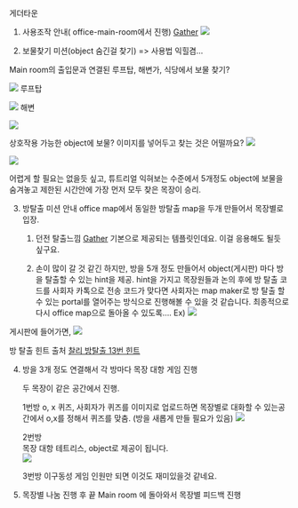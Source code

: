 게더타운 

1. 사용조작 안내( office-main-room에서 진행)
[Gather](https://gather.town/app/TtL4H3NQvMRraYLZ/heartbeat_test_2)
![](%E1%84%89%E1%85%B3%E1%84%8F%E1%85%B3%E1%84%85%E1%85%B5%E1%86%AB%E1%84%89%E1%85%A3%E1%86%BA%202021-08-13%20%E1%84%8B%E1%85%A9%E1%84%92%E1%85%AE%202.10.36.png)
	
2. 보물찾기 미션(object 숨긴걸 찾기) => 사용법 익힐겸…
	
Main room의 출입문과 연결된
루프탑, 해변가, 식당에서 보물 찾기?

![](%E1%84%89%E1%85%B3%E1%84%8F%E1%85%B3%E1%84%85%E1%85%B5%E1%86%AB%E1%84%89%E1%85%A3%E1%86%BA%202021-08-13%20%E1%84%8B%E1%85%A9%E1%84%92%E1%85%AE%202.12.06.png)
루프탑

![](%E1%84%89%E1%85%B3%E1%84%8F%E1%85%B3%E1%84%85%E1%85%B5%E1%86%AB%E1%84%89%E1%85%A3%E1%86%BA%202021-08-13%20%E1%84%8B%E1%85%A9%E1%84%92%E1%85%AE%202.13.19.png)
해변

![](%E1%84%89%E1%85%B3%E1%84%8F%E1%85%B3%E1%84%85%E1%85%B5%E1%86%AB%E1%84%89%E1%85%A3%E1%86%BA%202021-08-13%20%E1%84%8B%E1%85%A9%E1%84%92%E1%85%AE%202.13.55.png)

상호작용 가능한 object에 보물? 이미지를 넣어두고 찾는 것은 어떨까요?
![](%E1%84%89%E1%85%B3%E1%84%8F%E1%85%B3%E1%84%85%E1%85%B5%E1%86%AB%E1%84%89%E1%85%A3%E1%86%BA%202021-08-13%20%E1%84%8B%E1%85%A9%E1%84%92%E1%85%AE%202.41.00.png)

![](%E1%84%89%E1%85%B3%E1%84%8F%E1%85%B3%E1%84%85%E1%85%B5%E1%86%AB%E1%84%89%E1%85%A3%E1%86%BA%202021-08-13%20%E1%84%8B%E1%85%A9%E1%84%92%E1%85%AE%202.40.37.png)

어렵게 할 필요는 없을듯 싶고, 튜트리얼 익혀보는 수준에서 
5개정도 object에 보물을 숨겨놓고 제한된 시간안에 가장 먼저 모두 찾은 목장이 승리. 

3. 방탈출 미션 안내 
	office map에서 동일한 방탈출 map을  두개 만들어서 목장별로 입장. 
		
	1.  던전 탈출느낌 [Gather](https://gather.town/app/CMWASZYAsROSCqqX/heart_beat_escape)
	기본으로 제공되는 템플릿인데요. 이걸 응용해도 될듯 싶구요.

	2. 손이 많이 갈 것 같긴 하지만,  방을 5개 정도 만들어서 object(게시판) 마다 방을 탈출할 수 있는 hint을 제공. hint을 가지고 목장원들과 논의 후에 방 탈출 코드를 사회자 카톡으로 전송
	코드가 맞다면 사회자는 map maker로 방 탈출 할 수 있는 portal를 열어주는 방식으로 진행해볼 수 있을 것 같습니다.
최종적으로 다시 office map으로 돌아올 수 있도록….
Ex)
![](%E1%84%89%E1%85%B3%E1%84%8F%E1%85%B3%E1%84%85%E1%85%B5%E1%86%AB%E1%84%89%E1%85%A3%E1%86%BA%202021-08-13%20%E1%84%8B%E1%85%A9%E1%84%92%E1%85%AE%203.32.59.png)
	
게시판에 들어가면, 
![](%E1%84%89%E1%85%B3%E1%84%8F%E1%85%B3%E1%84%85%E1%85%B5%E1%86%AB%E1%84%89%E1%85%A3%E1%86%BA%202021-08-13%20%E1%84%8B%E1%85%A9%E1%84%92%E1%85%AE%203.29.56.png)

방 탈출 힌트 출처
[찰리 방탈출 13번 힌트](https://enjoyrightnow.tistory.com/91)


4.  방을 3개 정도 연결해서 각 방마다 목장 대항 게임 진행
	
	두 목장이 같은 공간에서 진행.

	1번방 o, x 퀴즈, 사회자가 퀴즈를 이미지로 업로드하면
목장별로 대화할 수 있는공간에서 o,x를 정해서 퀴즈를 맞춤.
(방을 새롭게 만들 필요가 있음)
![](%E1%84%89%E1%85%B3%E1%84%8F%E1%85%B3%E1%84%85%E1%85%B5%E1%86%AB%E1%84%89%E1%85%A3%E1%86%BA%202021-08-13%20%E1%84%8B%E1%85%A9%E1%84%92%E1%85%AE%202.08.50.png)

	2번방  
		목장 대항 테트리스, object로 제공이 됩니다.	
![](%E1%84%89%E1%85%B3%E1%84%8F%E1%85%B3%E1%84%85%E1%85%B5%E1%86%AB%E1%84%89%E1%85%A3%E1%86%BA%202021-08-13%20%E1%84%8B%E1%85%A9%E1%84%92%E1%85%AE%204.28.23.png)
	
	3번방
		이구동성 게임
		인원만 되면 이것도 재미있을것 같네요.

5. 목장별 나눔 진행 후 끝
Main room 에 돌아와서 목장별 피드백 진행
		

